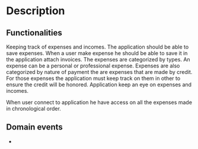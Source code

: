 # Description
## Functionalities
Keeping track of expenses and incomes. 
The application should be able to save expenses.
When a user make expense he should be able to save it in the application attach invoices.
The expenses are categorized by types.
An expense can be a personal or professional expense.
Expenses are also categorized by nature of payment the are expenses that are made by credit. 
For those expenses the application must keep track on them in other to ensure the credit will be honored.
Application keep an eye on expenses and incomes.

When user connect to application he have access on all the expenses made in chronological order. 
 

## 

## Domain events
- 